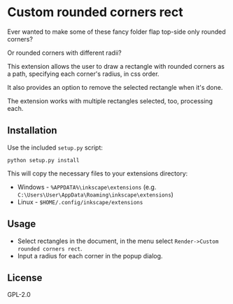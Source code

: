 # Custom rounded corners rect

Ever wanted to make some of these fancy folder flap top-side only rounded corners?

Or rounded corners with different radii?

This extension allows the user to draw a rectangle with rounded corners as a path, specifying each corner's radius, in css order.

It also provides an option to remove the selected rectangle when it's done.

The extension works with multiple rectangles selected, too, processing each.

## Installation

Use the included `setup.py` script:

    python setup.py install

This will copy the necessary files to your extensions directory:
* Windows - `%APPDATA%\inkscape\extensions` (e.g. `C:\Users\User\AppData\Roaming\inkscape\extensions`)
* Linux - `$HOME/.config/inkscape/extensions`

## Usage

* Select rectangles in the document, in the menu select `Render->Custom rounded corners rect`.
* Input a radius for each corner in the popup dialog.


## License

GPL-2.0
